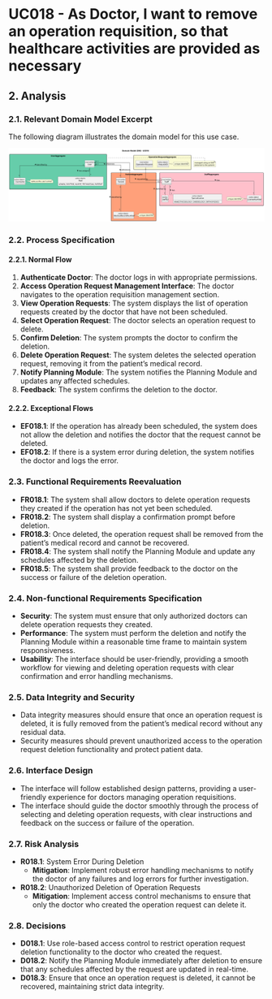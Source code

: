 # UC018 - As Doctor, I want to remove an operation requisition, so that healthcare activities are provided as necessary

## 2. Analysis

### 2.1. Relevant Domain Model Excerpt

The following diagram illustrates the domain model for this use case.

![UC018 - Domain Model](svg/uc018-domain-model.svg)

### 2.2. Process Specification

#### 2.2.1. Normal Flow
1. **Authenticate Doctor**: The doctor logs in with appropriate permissions.
2. **Access Operation Request Management Interface**: The doctor navigates to the operation requisition management section.
3. **View Operation Requests**: The system displays the list of operation requests created by the doctor that have not been scheduled.
4. **Select Operation Request**: The doctor selects an operation request to delete.
5. **Confirm Deletion**: The system prompts the doctor to confirm the deletion.
6. **Delete Operation Request**: The system deletes the selected operation request, removing it from the patient’s medical record.
7. **Notify Planning Module**: The system notifies the Planning Module and updates any affected schedules.
8. **Feedback**: The system confirms the deletion to the doctor.

#### 2.2.2. Exceptional Flows
- **EF018.1**: If the operation has already been scheduled, the system does not allow the deletion and notifies the doctor that the request cannot be deleted.
- **EF018.2**: If there is a system error during deletion, the system notifies the doctor and logs the error.

### 2.3. Functional Requirements Reevaluation
- **FR018.1**: The system shall allow doctors to delete operation requests they created if the operation has not yet been scheduled.
- **FR018.2**: The system shall display a confirmation prompt before deletion.
- **FR018.3**: Once deleted, the operation request shall be removed from the patient’s medical record and cannot be recovered.
- **FR018.4**: The system shall notify the Planning Module and update any schedules affected by the deletion.
- **FR018.5**: The system shall provide feedback to the doctor on the success or failure of the deletion operation.

### 2.4. Non-functional Requirements Specification
- **Security**: The system must ensure that only authorized doctors can delete operation requests they created.
- **Performance**: The system must perform the deletion and notify the Planning Module within a reasonable time frame to maintain system responsiveness.
- **Usability**: The interface should be user-friendly, providing a smooth workflow for viewing and deleting operation requests with clear confirmation and error handling mechanisms.

### 2.5. Data Integrity and Security
- Data integrity measures should ensure that once an operation request is deleted, it is fully removed from the patient’s medical record without any residual data.
- Security measures should prevent unauthorized access to the operation request deletion functionality and protect patient data.

### 2.6. Interface Design
- The interface will follow established design patterns, providing a user-friendly experience for doctors managing operation requisitions.
- The interface should guide the doctor smoothly through the process of selecting and deleting operation requests, with clear instructions and feedback on the success or failure of the operation.

### 2.7. Risk Analysis
- **R018.1**: System Error During Deletion
    - **Mitigation**: Implement robust error handling mechanisms to notify the doctor of any failures and log errors for further investigation.
- **R018.2**: Unauthorized Deletion of Operation Requests
    - **Mitigation**: Implement access control mechanisms to ensure that only the doctor who created the operation request can delete it.

### 2.8. Decisions
- **D018.1**: Use role-based access control to restrict operation request deletion functionality to the doctor who created the request.
- **D018.2**: Notify the Planning Module immediately after deletion to ensure that any schedules affected by the request are updated in real-time.
- **D018.3**: Ensure that once an operation request is deleted, it cannot be recovered, maintaining strict data integrity.

